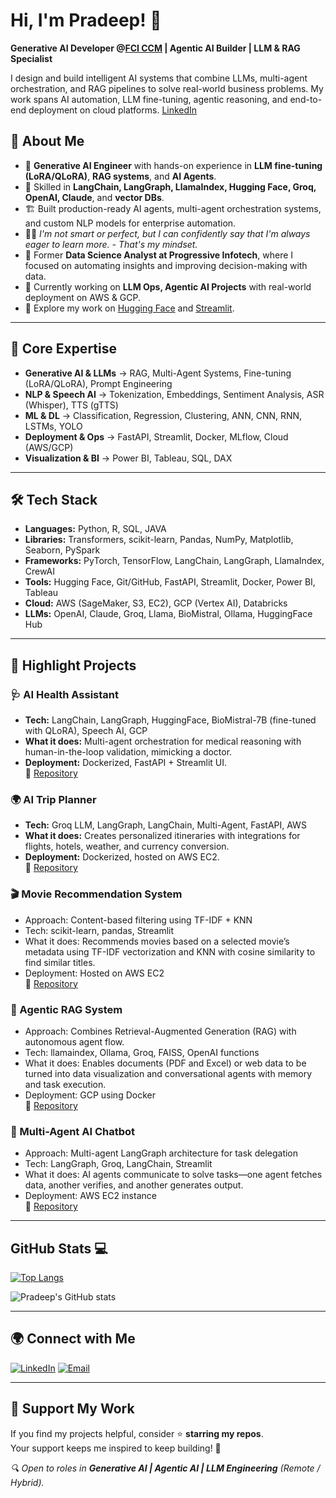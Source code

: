 # Hi, I'm Pradeep! 👋
**Generative AI Developer @[FCI CCM](https://www.fci-ccm.com/) | Agentic AI Builder | LLM & RAG Specialist**   

I design and build intelligent AI systems that combine LLMs, multi-agent orchestration, and RAG pipelines to solve real-world business problems. My work spans AI automation, LLM fine-tuning, agentic reasoning, and end-to-end deployment on cloud platforms. [LinkedIn](https://www.linkedin.com/in/bodhi-pradeep)  

## 🚀 About Me

- 🤖 **Generative AI Engineer** with hands-on experience in **LLM fine-tuning (LoRA/QLoRA)**, **RAG systems**, and **AI Agents**.  
- 🧠 Skilled in **LangChain, LangGraph, LlamaIndex, Hugging Face, Groq, OpenAI, Claude**, and **vector DBs**.  
- 🏗️ Built production-ready AI agents, multi-agent orchestration systems, and custom NLP models for enterprise automation.  
- 👨‍💻 *I'm not smart or perfect, but I can confidently say that I'm always eager to learn more. - That's my mindset.*
- 💼 Former **Data Science Analyst at Progressive Infotech**, where I focused on automating insights and improving decision-making with data.
- 🌱 Currently working on **LLM Ops, Agentic AI Projects** with real-world deployment on AWS & GCP.
- 🧪 Explore my work on [Hugging Face](https://huggingface.co/PradeepBodhi) and [Streamlit](https://share.streamlit.io/user/bodhipradeep).  

---

## 🔧 Core Expertise

- **Generative AI & LLMs** → RAG, Multi-Agent Systems, Fine-tuning (LoRA/QLoRA), Prompt Engineering  
- **NLP & Speech AI** → Tokenization, Embeddings, Sentiment Analysis, ASR (Whisper), TTS (gTTS)  
- **ML & DL** → Classification, Regression, Clustering, ANN, CNN, RNN, LSTMs, YOLO  
- **Deployment & Ops** → FastAPI, Streamlit, Docker, MLflow, Cloud (AWS/GCP)  
- **Visualization & BI** → Power BI, Tableau, SQL, DAX  

---

## 🛠️ Tech Stack

- **Languages:** Python, R, SQL, JAVA  
- **Libraries:** Transformers, scikit-learn, Pandas, NumPy, Matplotlib, Seaborn, PySpark  
- **Frameworks:** PyTorch, TensorFlow, LangChain, LangGraph, LlamaIndex, CrewAI  
- **Tools:** Hugging Face, Git/GitHub, FastAPI, Streamlit, Docker, Power BI, Tableau  
- **Cloud:** AWS (SageMaker, S3, EC2), GCP (Vertex AI), Databricks  
- **LLMs:** OpenAI, Claude, Groq, Llama, BioMistral, Ollama, HuggingFace Hub 

---

## 🚧 Highlight Projects

### 🩺 AI Health Assistant  
- **Tech:** LangChain, LangGraph, HuggingFace, BioMistral-7B (fine-tuned with QLoRA), Speech AI, GCP  
- **What it does:** Multi-agent orchestration for medical reasoning with human-in-the-loop validation, mimicking a doctor.  
- **Deployment:** Dockerized, FastAPI + Streamlit UI.  
🔗 [Repository](https://github.com/bodhipradeep/AI-HealthAssistant)  

### 🌍 AI Trip Planner  
- **Tech:** Groq LLM, LangGraph, LangChain, Multi-Agent, FastAPI, AWS  
- **What it does:** Creates personalized itineraries with integrations for flights, hotels, weather, and currency conversion.  
- **Deployment:** Dockerized, hosted on AWS EC2.  
🔗 [Repository](https://github.com/bodhipradeep/SmartAI_TripPlanner)  

### 🎬 Movie Recommendation System
- Approach: Content-based filtering using TF-IDF + KNN
- Tech: scikit-learn, pandas, Streamlit
- What it does: Recommends movies based on a selected movie’s metadata using TF-IDF vectorization and KNN with cosine similarity to find similar titles.
- Deployment: Hosted on AWS EC2   
🔗 [Repository](https://github.com/bodhipradeep/Movie_Rec_Content_base)

### 🧠 Agentic RAG System
- Approach: Combines Retrieval-Augmented Generation (RAG) with autonomous agent flow.
- Tech: llamaindex, Ollama, Groq, FAISS, OpenAI functions
- What it does: Enables documents (PDF and Excel) or web data to be turned into data visualization and conversational agents with memory and task execution.
- Deployment: GCP using Docker   
🔗 [Repository](https://github.com/bodhipradeep/Agentic-RAG-LlamaIndex)

### 🤖 Multi-Agent AI Chatbot
- Approach: Multi-agent LangGraph architecture for task delegation
- Tech: LangGraph, Groq, LangChain, Streamlit
- What it does: AI agents communicate to solve tasks—one agent fetches data, another verifies, and another generates output.
- Deployment: AWS EC2 instance   
🔗 [Repository](https://github.com/bodhipradeep/Langgraph/tree/main/Multi-Agent-Chatbot)
  
---

## GitHub Stats 💻
  
[![Top Langs](https://github-readme-stats.vercel.app/api/top-langs/?username=bodhipradeep&layout=compact&theme=radical)](https://github.com/anuraghazra/github-readme-stats)

![Pradeep's GitHub stats](https://github-readme-stats.vercel.app/api?username=bodhipradeep&show_icons=true&theme=radical)

---

## 🌍 Connect with Me

[![LinkedIn](https://skillicons.dev/icons?i=linkedin)](https://www.linkedin.com/in/bodhi-pradeep) 
[![Email](https://skillicons.dev/icons?i=gmail)](mailto:pradeep.kmr.pro@gmail.com)
 
---

## 💖 Support My Work  

If you find my projects helpful, consider ⭐️ **starring my repos**.  
Your support keeps me inspired to keep building! 🚀  

*🔍 Open to roles in **Generative AI | Agentic AI | LLM Engineering** (Remote / Hybrid).*  
